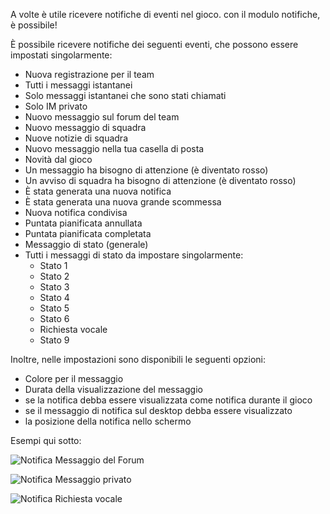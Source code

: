 A volte è utile ricevere notifiche di eventi nel gioco. con il modulo notifiche, è possibile!

È possibile ricevere notifiche dei seguenti eventi, che possono essere impostati singolarmente:

* Nuova registrazione per il team
* Tutti i messaggi istantanei
* Solo messaggi istantanei che sono stati chiamati
* Solo IM privato
* Nuovo messaggio sul forum del team
* Nuovo messaggio di squadra
* Nuove notizie di squadra
* Nuovo messaggio nella tua casella di posta
* Novità dal gioco
* Un messaggio ha bisogno di attenzione (è diventato rosso)
* Un avviso di squadra ha bisogno di attenzione (è diventato rosso)
* È stata generata una nuova notifica
* È stata generata una nuova grande scommessa
* Nuova notifica condivisa
* Puntata pianificata annullata
* Puntata pianificata completata
* Messaggio di stato (generale)
* Tutti i messaggi di stato da impostare singolarmente:
    * Stato 1
    * Stato 2
    * Stato 3
    * Stato 4
    * Stato 5
    * Stato 6
    * Richiesta vocale
    * Stato 9

Inoltre, nelle impostazioni sono disponibili le seguenti opzioni:

* Colore per il messaggio
* Durata della visualizzazione del messaggio
* se la notifica debba essere visualizzata come notifica durante il gioco
* se il messaggio di notifica sul desktop debba essere visualizzato
* la posizione della notifica nello schermo

Esempi qui sotto:

![Notifica Messaggio del Forum](./notificationForum.png)

![Notifica Messaggio privato](./notificationNieuwBericht.png)

![Notifica Richiesta vocale](./notificationSpraakaanvraag.png)
